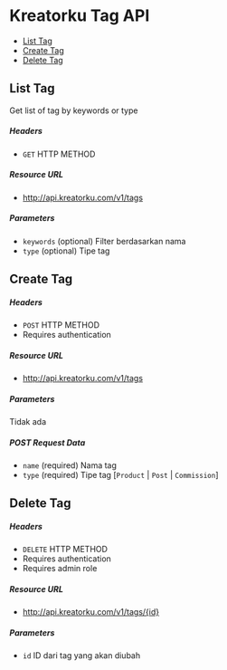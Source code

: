 # Kreatorku Tag API
- [List Tag](#list-tag)
- [Create Tag](#create-tag)
- [Delete Tag](#delete-tag)

## List Tag
Get list of tag by keywords or type

##### Headers
- `GET` HTTP METHOD

##### Resource URL
- http://api.kreatorku.com/v1/tags

##### Parameters
- `keywords` (optional) Filter berdasarkan nama
- `type` (optional) Tipe tag

## Create Tag

##### Headers
- `POST` HTTP METHOD
- Requires authentication

##### Resource URL
- http://api.kreatorku.com/v1/tags

##### Parameters
Tidak ada

##### POST Request Data
- `name` (required) Nama tag
- `type` (required) Tipe tag [`Product` | `Post` | `Commission`]

## Delete Tag

##### Headers
- `DELETE` HTTP METHOD
- Requires authentication
- Requires admin role

##### Resource URL
- http://api.kreatorku.com/v1/tags/{id}

##### Parameters
- `id` ID dari tag yang akan diubah